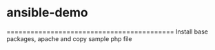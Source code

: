 # ansible-demo

==========================================
  Install base packages, apache and copy sample php file 
